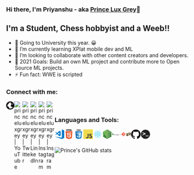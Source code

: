 ### Hi there, I'm Priyanshu - aka [Prince Lux Grey][website]👋

## I'm a Student, Chess hobbyist and a Weeb!!

- 🔭 Going to University this year. 😀
- 🌱 I’m currently learning XPlat mobile dev and ML 
- 👯 I’m looking to collaborate with other content creators and developers.
- 🥅 2021 Goals: Build an own ML project and contribute more to Open Source ML projects. 
- ⚡ Fun fact: WWE is scripted

### Connect with me:

[<img align="left" alt="princeluxgrey site" width="22px" src="https://raw.githubusercontent.com/iconic/open-iconic/master/svg/globe.svg" />][website]
[<img align="left" alt="princeluxgrey | YouTube" width="22px" src="https://cdn.jsdelivr.net/npm/simple-icons@v3/icons/youtube.svg" />][youtube]
[<img align="left" alt="princeluxgrey | Twitter" width="22px" src="https://cdn.jsdelivr.net/npm/simple-icons@v3/icons/twitter.svg" />][twitter]
[<img align="left" alt="princeluxgrey | LinkedIn" width="22px" src="https://cdn.jsdelivr.net/npm/simple-icons@v3/icons/linkedin.svg" />][linkedin]
[<img align="left" alt="princeluxgrey | Instagram" width="22px" src="https://cdn.jsdelivr.net/npm/simple-icons@v3/icons/instagram.svg" />][instagram]
[<img align="left" alt="princeluxgrey | Instagram" width="22px" src="https://cdn.jsdelivr.net/npm/simple-icons@v3/icons/twitch.svg" />][twitch]
<br />

### Languages and Tools:

<img align="left" alt="Visual Studio Code" width="26px" src="https://raw.githubusercontent.com/github/explore/80688e429a7d4ef2fca1e82350fe8e3517d3494d/topics/visual-studio-code/visual-studio-code.png" />
<img align="left" alt="HTML5" width="26px" src="https://raw.githubusercontent.com/github/explore/80688e429a7d4ef2fca1e82350fe8e3517d3494d/topics/html/html.png" />
<img align="left" alt="CSS3" width="26px" src="https://raw.githubusercontent.com/github/explore/80688e429a7d4ef2fca1e82350fe8e3517d3494d/topics/css/css.png" />
<!--[<img align="left" alt="Sass" width="26px" src="https://raw.githubusercontent.com/github/explore/80688e429a7d4ef2fca1e82350fe8e3517d3494d/topics/sass/sass.png" />][cssplaylist]-->
<img align="left" alt="JavaScript" width="26px" src="https://raw.githubusercontent.com/github/explore/80688e429a7d4ef2fca1e82350fe8e3517d3494d/topics/javascript/javascript.png" />
<img align="left" alt="React" width="26px" src="https://raw.githubusercontent.com/github/explore/80688e429a7d4ef2fca1e82350fe8e3517d3494d/topics/react/react.png" />
<!--[<img align="left" alt="Gatsby" width="26px" src="https://raw.githubusercontent.com/github/explore/e94815998e4e0713912fed477a1f346ec04c3da2/topics/gatsby/gatsby.png" />][webdevplaylist]
[<img align="left" alt="GraphQL" width="26px" src="https://raw.githubusercontent.com/github/explore/80688e429a7d4ef2fca1e82350fe8e3517d3494d/topics/graphql/graphql.png" />][webdevplaylist]-->
<img align="left" alt="Node.js" width="26px" src="https://raw.githubusercontent.com/github/explore/80688e429a7d4ef2fca1e82350fe8e3517d3494d/topics/nodejs/nodejs.png"/>
<!--[<img align="left" alt="Deno" width="26px" src="https://raw.githubusercontent.com/github/explore/361e2821e2dea67711cde99c9c40ed357061cf27/topics/deno/deno.png" />][webdevplaylist]
[<img align="left" alt="SQL" width="26px" src="https://raw.githubusercontent.com/github/explore/80688e429a7d4ef2fca1e82350fe8e3517d3494d/topics/sql/sql.png" />][webdevplaylist]
[<img align="left" alt="MySQL" width="26px" src="https://raw.githubusercontent.com/github/explore/80688e429a7d4ef2fca1e82350fe8e3517d3494d/topics/mysql/mysql.png" />][webdevplaylist]-->
<img align="left" alt="MongoDB" width="26px" src="https://raw.githubusercontent.com/github/explore/80688e429a7d4ef2fca1e82350fe8e3517d3494d/topics/mongodb/mongodb.png" />
<img align="left" alt="Git" width="26px" src="https://raw.githubusercontent.com/github/explore/80688e429a7d4ef2fca1e82350fe8e3517d3494d/topics/git/git.png" />
<img align="left" alt="GitHub" width="26px" src="https://raw.githubusercontent.com/github/explore/78df643247d429f6cc873026c0622819ad797942/topics/github/github.png" />
<img align="left" alt="Terminal" width="26px" src="https://raw.githubusercontent.com/github/explore/80688e429a7d4ef2fca1e82350fe8e3517d3494d/topics/terminal/terminal.png" />

<br />
<br />

![Prince's GitHub stats](https://github-readme-stats.vercel.app/api?username=princeluxgrey&show_icons=true&theme=radical)


[website]: https://princeluxgrey.github.io/
[twitch]: https://www.twitch.tv/princeluxgrey
[twitter]: https://twitter.com/princeluxgrey
[youtube]: https://www.youtube.com/channel/UCk7J8aR5LY0NhoTLiMOr03A
[instagram]: https://www.instagram.com/princeluxgrey/
[linkedin]: https://www.linkedin.com/in/priyanshu-kumar-79b2aa1b3/
